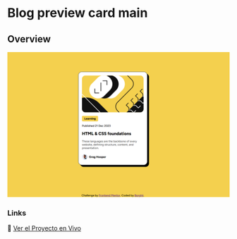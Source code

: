 # Blog preview card main

## Overview


![alt text](/docs/image.png)

### Links

🚀 [Ver el Proyecto en Vivo](https://borghii.github.io/QR-code-html-css-1/)





